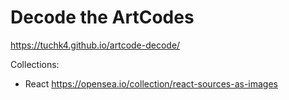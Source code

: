 # Decode the ArtCodes

https://tuchk4.github.io/artcode-decode/

Collections:

- React https://opensea.io/collection/react-sources-as-images
